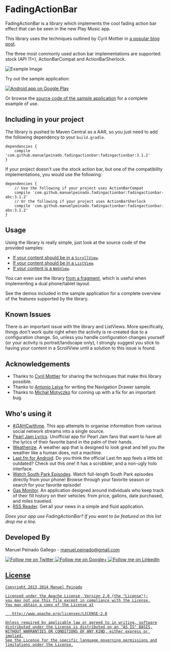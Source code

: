 FadingActionBar
==================

FadingActionBar is a library which implements the cool fading action bar effect that can be seen in the new Play Music app.

This library uses the techniques outlined by Cyril Mottier in [a popular blog post][1].

The three most commonly used action bar implementations are supported: stock (API 11+), ActionBarCompat and ActionBarSherlock.

![Example Image][2]

Try out the sample application:

<a href="https://play.google.com/store/apps/details?id=com.manuelpeinado.fadingactionbar.demo">
  <img alt="Android app on Google Play"
       src="https://developer.android.com/images/brand/en_app_rgb_wo_45.png" />
</a>

Or browse the [source code of the sample application][3] for a complete example of use.

Including in your project
-------------------------

The library is pushed to Maven Central as a AAR, so you just need to add the following dependency to your `build.gradle`.
    
    dependencies {
        compile 'com.github.manuelpeinado.fadingactionbar:fadingactionbar:3.1.2'
    }
    
If your project doesn't use the stock action bar, but one of the compatibility implementations, you would use the following:

    dependencies {
        // Use the following if your project uses ActionBarCompat
        compile 'com.github.manuelpeinado.fadingactionbar:fadingactionbar-abc:3.1.2'
        // Or the following if your project uses ActionBarSherlock
        compile 'com.github.manuelpeinado.fadingactionbar:fadingactionbar-abs:3.1.2'
    }


Usage
-----

Using the library is really simple, just look at the source code of the provided samples:

* [If your content should be in a `ScrollView`][4].
* [If your content should be in a `ListView`][5].
* [If your content is a `WebView`][6].

You can even use the library [from a fragment][7], which is useful when implementing a dual phone/tablet layout.

See the demos included in the sample application for a complete overview of the features supported by the library.

Known Issues
------------

There is an important issue with the library and ListViews. More specifically, things don't work quite right when the activity is re-created due to a configuration change. So, unless you handle configuration changes yourself (or your activity is portrait/landscape only), I strongly suggest you stick to having your content in a ScrollView until a solution to this issue is found.


Acknowledgements
--------------------

* Thanks to [Cyril Mottier][8] for sharing the techniques that make this library possible.
* Thanks to [Antonio Leiva][9] for writing the Navigation Drawer sample.
* Thanks to [Michał Motyczko][10] for coming up with a fix for an important bug.


Who's using it
--------------

* [#ДАНСwithme][11]. This app attempts to organise information from various social network streams into a single source.
* [Pearl Jam Lyrics][12]. Unofficial app for Pearl Jam fans that want to have all the lyrics of their favorite band in the palm of their hands.
* [Weatherize][13]. A weather app that is designed to look great and tell you the weather like a human does, not a machine.
* [Last.fm for Android][14]. Do you think the official Last.fm app feels a little bit outdated? Check out this one! It has a scrobbler, and a non-ugly holo interface.
* [Watch South Park Episodes][15]. Watch full-length South Park episodes directly from your phone! Browse through your favorite season or search for your favorite episode!
* [Gas Monitor][16]. An application designed around individuals who keep track of their fill history on their vehicles: from price, gallons, date purchased, and miles traveled.
* [RSS Reader][17]. Get all your news in a simple and fluid application.

*Does your app use FadingActionBar? If you want to be featured on this list drop me a line.*


Developed By
--------------------

Manuel Peinado Gallego - <manuel.peinado@gmail.com>

<a href="https://twitter.com/mpg2">
  <img alt="Follow me on Twitter"
       src="https://raw.github.com/ManuelPeinado/NumericPageIndicator/master/art/twitter.png" />
</a>
<a href="https://plus.google.com/106514622630861903655">
  <img alt="Follow me on Google+"
       src="https://raw.github.com/ManuelPeinado/NumericPageIndicator/master/art/google-plus.png" />
</a>
<a href="http://www.linkedin.com/pub/manuel-peinado-gallego/1b/435/685">
  <img alt="Follow me on LinkedIn"
       src="https://raw.github.com/ManuelPeinado/NumericPageIndicator/master/art/linkedin.png" />


License
-----------

    Copyright 2013,2014 Manuel Peinado

    Licensed under the Apache License, Version 2.0 (the "License");
    you may not use this file except in compliance with the License.
    You may obtain a copy of the License at

       http://www.apache.org/licenses/LICENSE-2.0

    Unless required by applicable law or agreed to in writing, software
    distributed under the License is distributed on an "AS IS" BASIS,
    WITHOUT WARRANTIES OR CONDITIONS OF ANY KIND, either express or implied.
    See the License for the specific language governing permissions and
    limitations under the License.




 [1]: http://cyrilmottier.com/2013/05/24/pushing-the-actionbar-to-the-next-level/
 [2]: https://raw.github.com/ManuelPeinado/FadingActionBar/master/art/readme_pic.png
 [3]: https://github.com/ManuelPeinado/FadingActionBar/tree/master/samples-stock
 [4]: https://github.com/ManuelPeinado/FadingActionBar/blob/master/samples-stock/src/com/manuelpeinado/fadingactionbar/demo/ScrollViewActivity.java
 [5]: https://github.com/ManuelPeinado/FadingActionBar/blob/master/samples-stock/src/com/manuelpeinado/fadingactionbar/demo/ListViewActivity.java
 [6]: https://github.com/ManuelPeinado/FadingActionBar/blob/master/samples-stock/src/com/manuelpeinado/fadingactionbar/demo/WebViewActivity.java
 [7]: https://github.com/ManuelPeinado/FadingActionBar/blob/master/samples-stock/src/com/manuelpeinado/fadingactionbar/demo/SampleFragment.java
 [8]: http://cyrilmottier.com
 [9]: https://github.com/antoniolg
 [10]: https://github.com/mozarcik/
 [11]: https://play.google.com/store/apps/details?id=com.yavorivanov.android.danswithme
 [12]: https://play.google.com/store/apps/details?id=com.juannale.pearljamlyricsapp
 [13]: https://play.google.com/store/apps/details?id=com.etheralstudios.weatherize
 [14]: https://play.google.com/store/apps/details?id=com.garli.lastfm
 [15]: https://play.google.com/store/apps/details?id=com.praxis.splol
 [16]: https://play.google.com/store/apps/details?id=com.designloaf.gasmonitor
 [17]: https://play.google.com/store/apps/details?id=com.simukoni.mobile.rss
